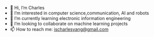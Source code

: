 - 👋 Hi, I’m Charles
- 👀 I’m interested in computer science,communication, AI and robots
- 🌱 I’m currently learning electronic information engineering
- 💞️ I’m looking to collaborate on machine learning projects
- 📫 How to reach me:       ischarlesyang@gmail.com
